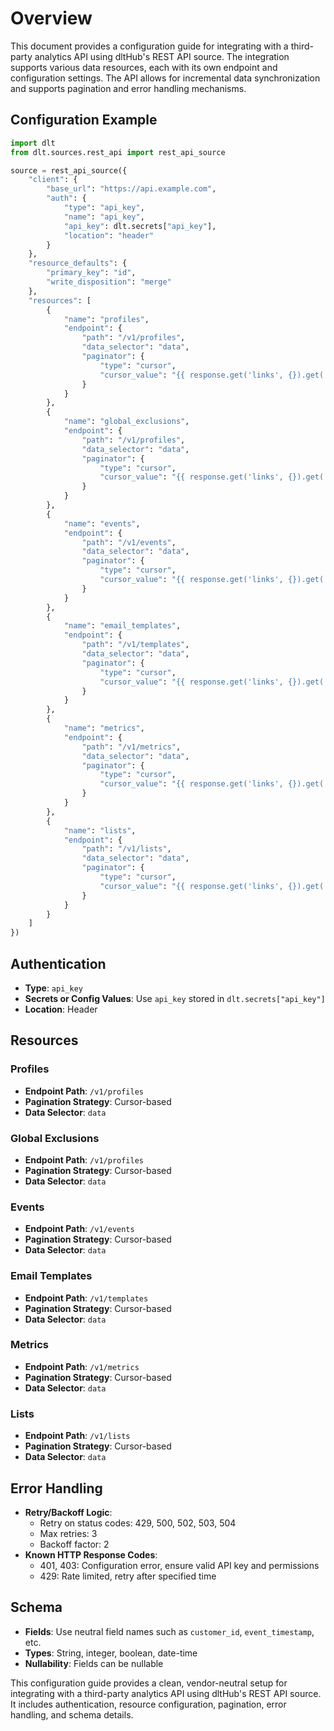 # Overview

This document provides a configuration guide for integrating with a third-party analytics API using dltHub's REST API source. The integration supports various data resources, each with its own endpoint and configuration settings. The API allows for incremental data synchronization and supports pagination and error handling mechanisms.

## Configuration Example

```python
import dlt
from dlt.sources.rest_api import rest_api_source

source = rest_api_source({
    "client": {
        "base_url": "https://api.example.com",
        "auth": {
            "type": "api_key",
            "name": "api_key",
            "api_key": dlt.secrets["api_key"],
            "location": "header"
        }
    },
    "resource_defaults": {
        "primary_key": "id",
        "write_disposition": "merge"
    },
    "resources": [
        {
            "name": "profiles",
            "endpoint": {
                "path": "/v1/profiles",
                "data_selector": "data",
                "paginator": {
                    "type": "cursor",
                    "cursor_value": "{{ response.get('links', {}).get('next') }}"
                }
            }
        },
        {
            "name": "global_exclusions",
            "endpoint": {
                "path": "/v1/profiles",
                "data_selector": "data",
                "paginator": {
                    "type": "cursor",
                    "cursor_value": "{{ response.get('links', {}).get('next') }}"
                }
            }
        },
        {
            "name": "events",
            "endpoint": {
                "path": "/v1/events",
                "data_selector": "data",
                "paginator": {
                    "type": "cursor",
                    "cursor_value": "{{ response.get('links', {}).get('next') }}"
                }
            }
        },
        {
            "name": "email_templates",
            "endpoint": {
                "path": "/v1/templates",
                "data_selector": "data",
                "paginator": {
                    "type": "cursor",
                    "cursor_value": "{{ response.get('links', {}).get('next') }}"
                }
            }
        },
        {
            "name": "metrics",
            "endpoint": {
                "path": "/v1/metrics",
                "data_selector": "data",
                "paginator": {
                    "type": "cursor",
                    "cursor_value": "{{ response.get('links', {}).get('next') }}"
                }
            }
        },
        {
            "name": "lists",
            "endpoint": {
                "path": "/v1/lists",
                "data_selector": "data",
                "paginator": {
                    "type": "cursor",
                    "cursor_value": "{{ response.get('links', {}).get('next') }}"
                }
            }
        }
    ]
})
```

## Authentication

- **Type**: `api_key`
- **Secrets or Config Values**: Use `api_key` stored in `dlt.secrets["api_key"]`
- **Location**: Header

## Resources

### Profiles
- **Endpoint Path**: `/v1/profiles`
- **Pagination Strategy**: Cursor-based
- **Data Selector**: `data`

### Global Exclusions
- **Endpoint Path**: `/v1/profiles`
- **Pagination Strategy**: Cursor-based
- **Data Selector**: `data`

### Events
- **Endpoint Path**: `/v1/events`
- **Pagination Strategy**: Cursor-based
- **Data Selector**: `data`

### Email Templates
- **Endpoint Path**: `/v1/templates`
- **Pagination Strategy**: Cursor-based
- **Data Selector**: `data`

### Metrics
- **Endpoint Path**: `/v1/metrics`
- **Pagination Strategy**: Cursor-based
- **Data Selector**: `data`

### Lists
- **Endpoint Path**: `/v1/lists`
- **Pagination Strategy**: Cursor-based
- **Data Selector**: `data`

## Error Handling

- **Retry/Backoff Logic**: 
  - Retry on status codes: 429, 500, 502, 503, 504
  - Max retries: 3
  - Backoff factor: 2
- **Known HTTP Response Codes**: 
  - 401, 403: Configuration error, ensure valid API key and permissions
  - 429: Rate limited, retry after specified time

## Schema

- **Fields**: Use neutral field names such as `customer_id`, `event_timestamp`, etc.
- **Types**: String, integer, boolean, date-time
- **Nullability**: Fields can be nullable

This configuration guide provides a clean, vendor-neutral setup for integrating with a third-party analytics API using dltHub's REST API source. It includes authentication, resource configuration, pagination, error handling, and schema details.